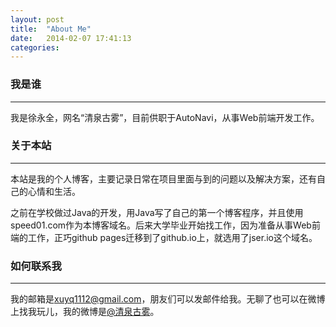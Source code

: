 ```yaml
---
layout: post
title:  "About Me"
date:   2014-02-07 17:41:13
categories: 
---
```

### 我是谁

---

我是徐永全，网名“清泉古雾”，目前供职于AutoNavi，从事Web前端开发工作。

### 关于本站

---

本站是我的个人博客，主要记录日常在项目里面与到的问题以及解决方案，还有自己的心情和生活。

之前在学校做过Java的开发，用Java写了自己的第一个博客程序，并且使用speed01.com作为本博客域名。后来大学毕业开始找工作，因为准备从事Web前端的工作，正巧github pages迁移到了github.io上，就选用了jser.io这个域名。

### 如何联系我

---

我的邮箱是[xuyq1112@gmail.com](mailto:xuyq1112@gmail.com)，朋友们可以发邮件给我。无聊了也可以在微博上找我玩儿，我的微博是[@清泉古雾](http://weibo.com/speed01)。
